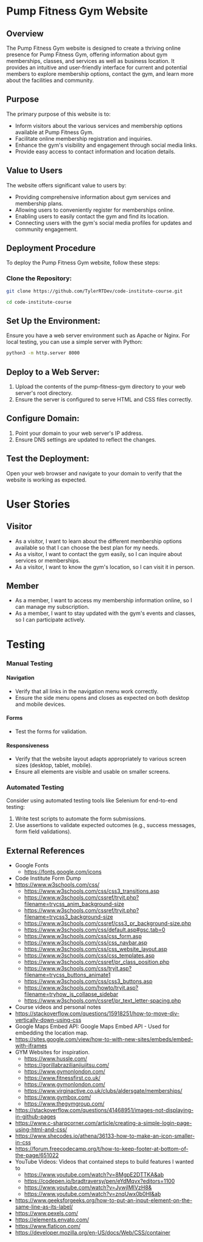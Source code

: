 # Pump Fitness Gym Website

## Overview

The Pump Fitness Gym website is designed to create a thriving online presence for Pump Fitness Gym, offering information about gym memberships, classes, and services as well as business location. It provides an intuitive and user-friendly interface for current and potential members to explore membership options, contact the gym, and learn more about the facilities and community.

## Purpose

The primary purpose of this website is to:

- Inform visitors about the various services and membership options available at Pump Fitness Gym.
- Facilitate online membership registration and inquiries.
- Enhance the gym's visibility and engagement through social media links.
- Provide easy access to contact information and location details.

## Value to Users

The website offers significant value to users by:

- Providing comprehensive information about gym services and membership plans.
- Allowing users to conveniently register for memberships online.
- Enabling users to easily contact the gym and find its location.
- Connecting users with the gym's social media profiles for updates and community engagement.

## Deployment Procedure

To deploy the Pump Fitness Gym website, follow these steps:

### Clone the Repository:

```bash
git clone https://github.com/TylerRTDev/code-institute-course.git 

cd code-institute-course
```
## Set Up the Environment:

Ensure you have a web server environment such as Apache or Nginx. For local testing, you can use a simple server with Python:

```bash
python3 -m http.server 8000
```

## Deploy to a Web Server:
1. Upload the contents of the pump-fitness-gym directory to your web server's root directory.
2. Ensure the server is configured to serve HTML and CSS files correctly.

## Configure Domain:
1. Point your domain to your web server's IP address.
2. Ensure DNS settings are updated to reflect the changes.

## Test the Deployment:

Open your web browser and navigate to your domain to verify that the website is working as expected.

# User Stories

## Visitor

- As a visitor, I want to learn about the different membership options available so that I can choose the  best plan for my needs.
- As a visitor, I want to contact the gym easily, so I can inquire about services or memberships.
- As a visitor, I want to know the gym's location, so I can visit it in person.
## Member
- As a member, I want to access my membership information online, so I can manage my subscription.
- As a member, I want to stay updated with the gym's events and classes, so I can participate actively.

# Testing

### Manual Testing

#### Navigation
- Verify that all links in the navigation menu work correctly.
- Ensure the side menu opens and closes as expected on both desktop and mobile devices.

#### Forms
- Test the forms for validation.

#### Responsiveness
- Verify that the website layout adapts appropriately to various screen sizes (desktop, tablet, mobile).
- Ensure all elements are visible and usable on smaller screens.

### Automated Testing
Consider using automated testing tools like Selenium for end-to-end testing:

1. Write test scripts to automate the form submissions.
2. Use assertions to validate expected outcomes (e.g., success messages, form field validations).

## External References
- Google Fonts
    * https://fonts.google.com/icons
- Code Institute Form Dump
- https://www.w3schools.com/css/
    * https://www.w3schools.com/css/css3_transitions.asp
    * https://www.w3schools.com/cssref/tryit.php?filename=trycss_anim_background-size
    * https://www.w3schools.com/cssref/tryit.php?filename=trycss3_background-size
    * https://www.w3schools.com/cssref/css3_pr_background-size.php
    * https://www.w3schools.com/css/default.asp#gsc.tab=0
    * https://www.w3schools.com/css/css_form.asp
    * https://www.w3schools.com/css/css_navbar.asp
    * https://www.w3schools.com/css/css_website_layout.asp
    * https://www.w3schools.com/css/css_templates.asp
    * https://www.w3schools.com/cssref/pr_class_position.php
    * https://www.w3schools.com/css/tryit.asp?filename=trycss_buttons_animate1
    * https://www.w3schools.com/css/css3_buttons.asp
    * https://www.w3schools.com/howto/tryit.asp?filename=tryhow_js_collapse_sidebar
    * https://www.w3schools.com/cssref/pr_text_letter-spacing.php
- Course videos and personal notes
- https://stackoverflow.com/questions/15918251/how-to-move-div-vertically-down-using-css
- Google Maps Embed API: Google Maps Embed API - Used for embedding the location map.
- https://sites.google.com/view/how-to-with-new-sites/embeds/embed-with-iframes
- GYM Websites for inspiration.
    * https://www.hussle.com/
    * https://gorillabrazilianjiujitsu.com/
    * https://www.gymonlondon.com/
    * https://www.fitnessfirst.co.uk/
    * https://www.gymonlondon.com/
    * https://www.virginactive.co.uk/clubs/aldersgate/memberships/
    * https://www.gymbox.com/
    * https://www.thegymgroup.com/
- https://stackoverflow.com/questions/41468951/images-not-displaying-in-github-pages
- https://www.c-sharpcorner.com/article/creating-a-simple-login-page-using-html-and-css/
- https://www.shecodes.io/athena/36133-how-to-make-an-icon-smaller-in-css
- https://forum.freecodecamp.org/t/how-to-keep-footer-at-bottom-of-the-page/651022
- YouTube Videos: Videos that contained steps to build features I wanted to 
    * https://www.youtube.com/watch?v=8MgpE2DTTKA&ab
    * https://codepen.io/bradtraversy/pen/eYdMqvx?editors=1100
    * https://www.youtube.com/watch?v=JywjlMIVzH8&
    * https://www.youtube.com/watch?v=znqUwx0b0HI&ab
- https://www.geeksforgeeks.org/how-to-put-an-input-element-on-the-same-line-as-its-label/
- https://www.pexels.com/
- https://elements.envato.com/
- https://www.flaticon.com/
- https://developer.mozilla.org/en-US/docs/Web/CSS/container
